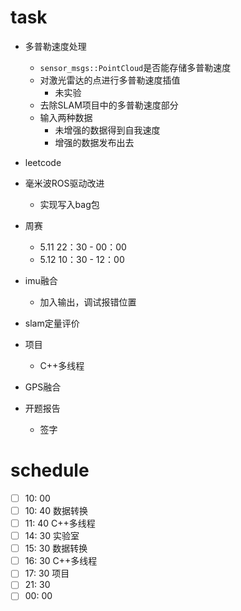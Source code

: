 # task

- 多普勒速度处理
  - `sensor_msgs::PointCloud`是否能存储多普勒速度
  - 对激光雷达的点进行多普勒速度插值
    - 未实验
  - 去除SLAM项目中的多普勒速度部分
  - 输入两种数据
    - 未增强的数据得到自我速度
    - 增强的数据发布出去

- leetcode
- 毫米波ROS驱动改进
  - 实现写入bag包

- 周赛
  - 5.11 22：30 - 00：00 
  - 5.12 10：30 - 12：00
- imu融合
  - 加入输出，调试报错位置
- slam定量评价
- 项目
  - C++多线程
- GPS融合
- 开题报告
  - 签字

# schedule

- [ ] 10: 00  
- [ ] 10: 40  数据转换
- [ ] 11: 40  C++多线程
- [ ] 14: 30 实验室
- [ ] 15: 30 数据转换
- [ ] 16: 30 C++多线程
- [ ] 17: 30 项目
- [ ] 21: 30
- [ ] 00: 00 
